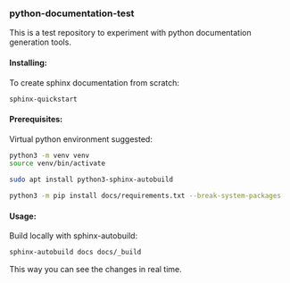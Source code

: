 ### python-documentation-test

This is a test repository to experiment with python documentation generation tools.

#### Installing:

To create sphinx documentation from scratch:
```bash
sphinx-quickstart
```

#### Prerequisites:

Virtual python environment suggested:

```bash
python3 -m venv venv
source venv/bin/activate
```

```bash
sudo apt install python3-sphinx-autobuild
```

```bash
python3 -m pip install docs/requirements.txt --break-system-packages
```

#### Usage:

Build locally with sphinx-autobuild:

```bash
sphinx-autobuild docs docs/_build
```

This way you can see the changes in real time.
